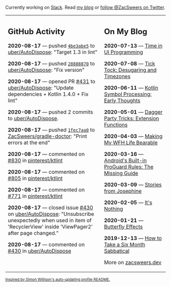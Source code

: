 Currently working on [Slack](https://slack.com/). Read [my blog](https://zacsweers.dev/) or [follow @ZacSweers on Twitter](https://twitter.com/ZacSweers).

<table><tr><td valign="top" width="60%">

## GitHub Activity
<!-- githubActivity starts -->
**2020-08-17** — pushed [`4be3abe5`](https://github.com/uber/AutoDispose/commit/4be3abe517704f6ca7320f72335516a7aa16c3f6) to [uber/AutoDispose](https://api.github.com/repos/uber/AutoDispose): "Target 1.3 in lint"

**2020-08-17** — pushed [`28888870`](https://github.com/uber/AutoDispose/commit/288888703ae8e833344e6d0b51414cf3bccde9bc) to [uber/AutoDispose](https://api.github.com/repos/uber/AutoDispose): "Fix version"

**2020-08-17** — opened PR [#431](https://api.github.com/repos/uber/AutoDispose/pulls/431) to [uber/AutoDispose](https://api.github.com/repos/uber/AutoDispose): "Update dependencies + Kotlin 1.4.0 + Fix lint"

**2020-08-17** — pushed 2 commits to [uber/AutoDispose](https://api.github.com/repos/uber/AutoDispose).

**2020-08-17** — pushed [`1fec7aa0`](https://github.com/ZacSweers/gradle-doctor/commit/1fec7aa02efecab981747fc9fb7e568f7cc70223) to [ZacSweers/gradle-doctor](https://api.github.com/repos/ZacSweers/gradle-doctor): "Print errors at the end"

**2020-08-17** — commented on [#830](https://github.com/pinterest/ktlint/issues/830#issuecomment-675156832) in [pinterest/ktlint](https://api.github.com/repos/pinterest/ktlint)

**2020-08-17** — commented on [#805](https://github.com/pinterest/ktlint/issues/805#issuecomment-675156070) in [pinterest/ktlint](https://api.github.com/repos/pinterest/ktlint)

**2020-08-17** — commented on [#771](https://github.com/pinterest/ktlint/issues/771#issuecomment-675155750) in [pinterest/ktlint](https://api.github.com/repos/pinterest/ktlint)

**2020-08-17** — closed issue [#430](https://api.github.com/repos/uber/AutoDispose/issues/430) on [uber/AutoDispose](https://api.github.com/repos/uber/AutoDispose): "Unsubscribe unexpectedly when used in item of 'RecyclerView' inside 'ViewPager2' after page changed."

**2020-08-17** — commented on [#430](https://github.com/uber/AutoDispose/issues/430#issuecomment-675150244) in [uber/AutoDispose](https://api.github.com/repos/uber/AutoDispose)
<!-- githubActivity ends -->
</td><td valign="top" width="40%">

## On My Blog
<!-- blog starts -->
**2020-07-13** — [Time in UI Programming](https://www.zacsweers.dev/time-in-ui/)

**2020-07-08** — [Tick Tock: Desugaring and Timezones](https://www.zacsweers.dev/ticktock-desugaring-timezones/)

**2020-06-11** — [Kotlin Symbol Processing: Early Thoughts](https://www.zacsweers.dev/kotlin-symbol-processor-early-thoughts/)

**2020-05-01** — [Dagger Party Tricks: Extension Functions](https://www.zacsweers.dev/dagger-party-tricks-extension-functions/)

**2020-04-03** — [Making My WFH Life Bearable](https://www.zacsweers.dev/making-wfh-life-bearable/)

**2020-03-16** — [Android's Built-in ProGuard Rules: The Missing Guide](https://www.zacsweers.dev/android-proguard-rules/)

**2020-03-09** — [Stories from Josephine](https://www.zacsweers.dev/stories-from-josephine/)

**2020-02-05** — [It's Nothing](https://www.zacsweers.dev/its-nothing/)

**2020-01-21** — [Butterfly Effects](https://www.zacsweers.dev/butterfly-effects/)

**2019-12-13** — [How to Take a Six Month Sabbatical](https://www.zacsweers.dev/how-to-take-a-six-month-sabbatical/)
<!-- blog ends -->
More on [zacsweers.dev](https://zacsweers.dev/)
</td></tr></table>

<sub><a href="https://simonwillison.net/2020/Jul/10/self-updating-profile-readme/">Inspired by Simon Willison's auto-updating profile README.</a></sub>